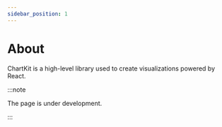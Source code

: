 ```yaml
---
sidebar_position: 1
---
```


# About

ChartKit is a high-level library used to create visualizations powered by React.

:::note

The page is under development.

:::
